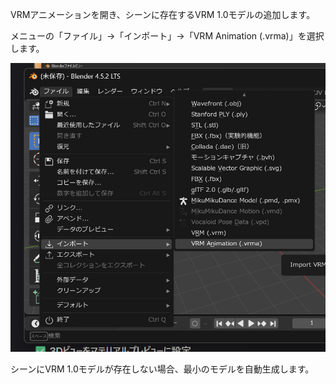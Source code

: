 VRMアニメーションを開き、シーンに存在するVRM 1.0モデルの追加します。

メニューの「ファイル」→「インポート」→「VRM Animation (.vrma)」を選択します。

![](1.png)

シーンにVRM 1.0モデルが存在しない場合、最小のモデルを自動生成します。
